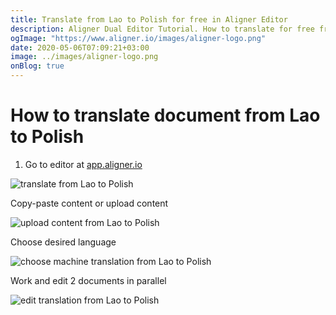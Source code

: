 ```yaml
---
title: Translate from Lao to Polish for free in Aligner Editor
description: Aligner Dual Editor Tutorial. How to translate for free from Lao to Polish. Aligner is multilingual document management platform. 
ogImage: "https://www.aligner.io/images/aligner-logo.png"
date: 2020-05-06T07:09:21+03:00
image: ../images/aligner-logo.png
onBlog: true
---
```


# How to translate document from Lao to Polish

1. Go to editor at [app.aligner.io](https://app.aligner.io "Aligner App web page")

![translate from Lao to Polish](../aligner-blank-editor.png "translate from Lao to Polish")

Copy-paste content or upload content

![upload content from Lao to Polish](../aligner-uploaded-document.png "upload content from Lao to Polish")

Choose desired language

![choose machine translation from Lao to Polish](../aligner-language-dropdown.png "choose machine translation from Lao to Polish")

Work and edit 2 documents in parallel

![edit translation from Lao to Polish](../aligner-double-sitded-editor.png "edit translation from Lao to Polish")

